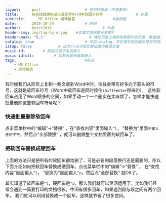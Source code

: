 ```yaml
---
layout:     post   				    # 使用的布局（不需要改）
title:      用查找替换快速批量删除Word中的回车符号 				# 标题 
subtitle:      MS Office 疑难解答                 #副标题
date:       2019-10-29 				# 时间
author:     Duter2016 						# 作者
header-img: img/tag-bg-o.jpg 	#这篇文章标题背景图片
header-mask: "0.1"                    # 博文页面上端的背景图片的亮度，数值越大越黑暗
catalog: true 						# 开启catalog，将在博文侧边展示博文的结构
istop: false            # 设为true可把文章设置为置顶文章
music-id:        # 网易云音乐单曲嵌入
music-idfull:         # 网易云音乐歌单嵌入
tags:								#标签
    - MS Office
    - 疑难解答
---
```


有时候我们从网页上复制一些文章到Word中时，往往会带有好多向下箭头的符号，这就是软回车符号（Word中软回车是同时按住`shift+enter`得来的）， 
这些软回车占用了Word很多的空间，如果手动一个一个删实在太麻烦了，怎样才能快速批量删除这些软回车符号呢？

### 快速批量删除软回车

点击菜单栏中的“编辑”→“替换” ，在“查找内容”里面输入`^l`， “替换为”里面`不输入任何字符`，然后点“全部替换” ，就可以删除整个文档里面的软回车了。

### 把软回车替换成硬回车

上面的方法只是把所有的软回车都给删了，可是必要的段落换行还是需要的，所以下面介绍如何把软回车替换成硬回车。点击菜单栏中的“编辑”→“替换” ，
在“查找内容”里面输入`^l`， “替换为”里面输入`^p`，然后点“全部替换” 就OK了。

其实知道了软回车是`^l`，硬回车是`^p`，那么我们就可以灵活运用了。比如我们经常会遇到一篇要打印的文档很长，中间有很多回车，如果遇到段与段之间有两个回车，
我们就可以利用替换成一个回车。这样就节省了很多空间。
